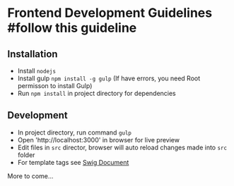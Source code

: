 Frontend Development Guidelines
#follow this guideline
===

Installation
---

* Install `nodejs`
* Install gulp `npm install -g gulp` (If have errors, you need Root permisson to install Gulp)
* Run `npm install` in project directory for dependencies


Development
---

* In project directory, run command `gulp`
* Open 'http://localhost:3000' in browser for live preview
* Edit files in `src` director, browser will auto reload changes made into `src` folder
* For template tags see [Swig Document](http://paularmstrong.github.io/swig/docs/tags)

More to come...
